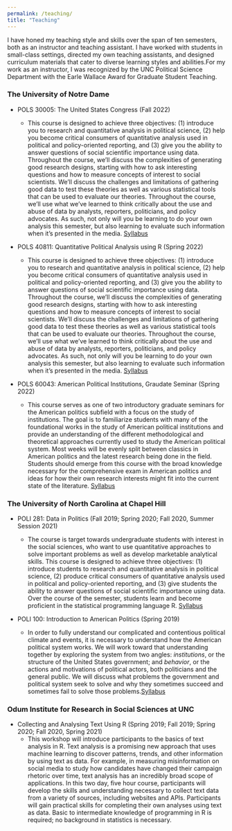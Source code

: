 ```yaml
---
permalink: /teaching/
title: "Teaching"
---
```


I have honed my teaching style and skills over the span of ten semesters, both as an instructor and teaching assistant. I have worked with students in small-class settings, directed my own teaching assistants, and designed curriculum materials that cater to diverse learning styles and abilities.For my work as an instructor, I was recognized by the UNC Political Science Department with the Earle Wallace Award for Graduate Student Teaching.

### The University of Notre Dame

- POLS 30005: The United States Congress (Fall 2022)
    - This course is designed to achieve three objectives: (1) introduce you to research and quantitative analysis in political science, (2) help you become critical consumers of quantitative analysis used in political and policy-oriented reporting, and (3) give you the ability to answer questions of social scientific importance using data. Throughout the course, we’ll discuss the complexities of generating good research designs, starting with how to ask interesting questions and how to measure concepts of interest to social scientists. We’ll discuss the challenges and limitations of gathering good data to test these theories as well as various statistical tools that can be used to evaluate our theories. Throughout the course, we’ll use what we’ve learned to think critically about the use and abuse of data by analysts, reporters, politicians, and policy advocates. As such, not only will you be learning to do your own analysis this semester, but also learning to evaluate such information when it’s presented in the media. [Syllabus](/files/Syllabus_SP23.pdf)

- POLS 40811: Quantitative Political Analysis using R (Spring 2022)
    - This course is designed to achieve three objectives: (1) introduce you to research and quantitative analysis in political science, (2) help you become critical consumers of quantitative analysis used in political and policy-oriented reporting, and (3) give you the ability to answer questions of social scientific importance using data. Throughout the course, we’ll discuss the complexities of generating good research designs, starting with how to ask interesting questions and how to measure concepts of interest to social scientists. We’ll discuss the challenges and limitations of gathering good data to test these theories as well as various statistical tools that can be used to evaluate our theories. Throughout the course, we’ll use what we’ve learned to think critically about the use and abuse of data by analysts, reporters, politicians, and policy advocates. As such, not only will you be learning to do your own analysis this semester, but also learning to evaluate such information when it’s presented in the media. [Syllabus](/files/Syllabus_SP23.pdf)
 
- POLS 60043: American Political Institutions, Graudate Seminar (Spring 2022)
    - This course serves as one of two introductory graduate seminars for the American politics subfield with a focus on the study of institutions. The goal is to familiarize students with many of the foundational works in the study of American political institutions and provide an understanding of the different methodological and theoretical approaches currently used to study the American political system. Most weeks will be evenly split between classics in American politics and the latest research being done in the field. Students should emerge from this course with the broad knowledge necessary for the comprehensive exam in American politics and ideas for how their own research interests might fit into the current state of the literature. [Syllabus](/files/Syllabus_SP23.pdf)

### The University of North Carolina at Chapel Hill
- POLI 281: Data in Politics (Fall 2019; Spring 2020; Fall 2020, Summer Session 2021)
    -  The course is target towards undergraduate students with interest in the social sciences, who want to use quantitative approaches to solve important problems as well as develop marketable analytical skills. This course is designed to achieve three objectives: (1) introduce students to research and quantitative analysis in political science, (2) produce critical consumers of quantitative analysis used in political and policy-oriented reporting, and (3) give students the ability to answer questions of social scientific importance using data. Over the course of the semester, students learn and become proficient in the statistical programming language R. [Syllabus](/files/POLI281_Syllabus_copy.pdf)
        
- POLI 100: Introduction to American Politics (Spring 2019)
    - In order to fully understand our complicated and contentious political climate and events, it is necessary to understand how the American political system works. We will work toward that understanding together by exploring the system from two angles: *institutions*, or the structure of the United States government; and *behavior*, or the actions and motivations of political actors, both politicians and the general public. We will discuss what problems the government and political system seek to solve and why they sometimes succeed and sometimes fail to solve those problems.[Syllabus](/files/POLI100_Syllabus_copy.pdf)

### Odum Institute for Research in Social Sciences at UNC
- Collecting and Analysing Text Using R (Spring 2019; Fall 2019; Spring 2020; Fall 2020, Spring 2021)
    - This workshop will introduce participants to the basics of text analysis in R. Text analysis is a promising new approach that uses machine learning to discover patterns, trends, and other information by using text as data. For example, in measuring misinformation on social media to study how candidates have changed their campaign rhetoric over time, text analysis has an incredibly broad scope of applications. In this two day, five hour course, participants will develop the skills and understanding necessary to collect text data from a variety of sources, including websites and APIs. Participants will gain practical skills for completing their own analyses using text as data. Basic to intermediate knowledge of programming in R is required; no background in statistics is necessary.
